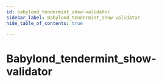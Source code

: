```yaml
---
id: babylond_tendermint_show-validator
sidebar_label: Babylond_tendermint_show-validator
hide_table_of_contents: true

---
```


# Babylond_tendermint_show-validator